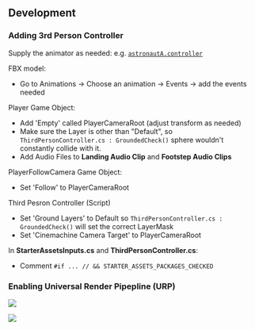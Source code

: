 ## Development

### Adding 3rd Person Controller

Supply the animator as needed: e.g. [`astronautA.controller`](Assets/StarterAssets/ThirdPersonController/Character/Animations/astronautA.controller)

FBX model:

- Go to Animations -> Choose an animation -> Events -> add the events needed

Player Game Object:

- Add 'Empty' called PlayerCameraRoot (adjust transform as needed)
- Make sure the Layer is other than "Default", so `ThirdPersonController.cs : GroundedCheck()` sphere wouldn't constantly collide with it.
- Add Audio Files to **Landing Audio Clip** and **Footstep Audio Clips**

PlayerFollowCamera Game Object:

- Set 'Follow' to PlayerCameraRoot

Third Pesron Controller (Script)

- Set 'Ground Layers' to Default so `ThirdPersonController.cs : GroundedCheck()` will set the correct LayerMask
- Set 'Cinemachine Camera Target' to PlayerCameraRoot

In **StarterAssetsInputs.cs** and **ThirdPersonController.cs**:

- Comment `#if ... // && STARTER_ASSETS_PACKAGES_CHECKED`

### Enabling Universal Render Pipepline (URP)

[![](https://img.youtube.com/vi/m6YqTrwjpP0/0.jpg)](https://www.youtube.com/watch?v=m6YqTrwjpP0)

[![](https://img.youtube.com/vi/9tjYz6Ab0oc/0.jpg)](https://www.youtube.com/watch?v=9tjYz6Ab0oc)
